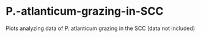 # P.-atlanticum-grazing-in-SCC
Plots analyzing data of P. atlanticum grazing in the SCC (data not included)
